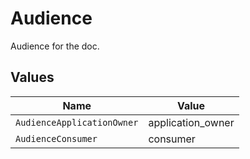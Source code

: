 # Audience

Audience for the doc.


## Values

| Name                       | Value                      |
| -------------------------- | -------------------------- |
| `AudienceApplicationOwner` | application_owner          |
| `AudienceConsumer`         | consumer                   |